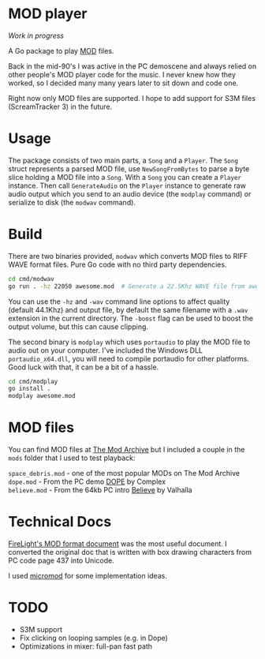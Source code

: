 # MOD player

_Work in progress_

A Go package to play [MOD](<https://en.wikipedia.org/wiki/MOD_(file_format)>) files.

Back in the mid-90's I was active in the PC demoscene and always relied on other people's MOD player code for the music. I never knew how they worked, so I decided many many years later to sit down and code one.

Right now only MOD files are supported. I hope to add support for S3M files (ScreamTracker 3) in the future.

# Usage

The package consists of two main parts, a `Song` and a `Player`. The `Song` struct represents a parsed MOD file, use `NewSongFromBytes` to parse a byte slice holding a MOD file into a `Song`. With a `Song` you can create a `Player` instance. Then call `GenerateAudio` on the `Player` instance to generate raw audio output which you send to an audio device (the `modplay` command) or serialize to disk (the `modwav` command).

# Build

There are two binaries provided, `modwav` which converts MOD files to RIFF WAVE format files. Pure Go code with no third party dependencies.

```bash
cd cmd/modwav
go run . -hz 22050 awesome.mod  # Generate a 22.5Khz WAVE file from awesome.mod called awesome.wav
```

You can use the `-hz` and `-wav` command line options to affect quality (default 44.1Khz) and output file, by default the same filename with a `.wav` extension in the current directory. The `-boost` flag can be used to boost the output volume, but this can cause clipping.

The second binary is `modplay` which uses `portaudio` to play the MOD file to audio out on your computer. I've included the Windows DLL `portaudio_x64.dll`, you will need to compile portaudio for other platforms. Good luck with that, it can be a bit of a hassle.

```bash
cd cmd/modplay
go install .
modplay awesome.mod
```

# MOD files

You can find MOD files at [The Mod Archive](https://modarchive.org/) but I included a couple in the `mods` folder that I used to test playback:

`space_debris.mod` - one of the most popular MODs on The Mod Archive\
`dope.mod` - From the PC demo [DOPE](http://www.pouet.net/prod.php?which=37) by Complex\
`believe.mod` - From the 64kb PC intro [Believe](http://www.pouet.net/prod.php?which=1151) by Valhalla

# Technical Docs

[FireLight's MOD format document](docs/fmoddoc.txt) was the most useful document. I converted the original doc that is written with box drawing characters from PC code page 437 into Unicode.

I used [micromod](https://github.com/martincameron/micromod) for some implementation ideas.

# TODO

- S3M support
- Fix clicking on looping samples (e.g. in Dope)
- Optimizations in mixer: full-pan fast path
